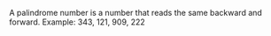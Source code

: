 A palindrome number is a number that reads the same backward and forward.
Example: 343, 121, 909, 222
